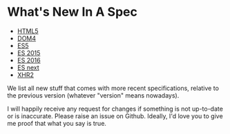 What's New In A Spec
====================

- [HTML5](https://github.com/espadrine/New-In-A-Spec/tree/master/html5)
- [DOM4](https://github.com/espadrine/New-In-A-Spec/tree/master/dom4)
- [ES5](https://github.com/espadrine/New-In-A-Spec/tree/master/es5)
- [ES 2015](https://github.com/espadrine/New-In-A-Spec/tree/master/es2015)
- [ES 2016](https://github.com/espadrine/New-In-A-Spec/tree/master/es2016)
- [ES next](https://github.com/espadrine/New-In-A-Spec/tree/master/es-next)
- [XHR2](https://github.com/espadrine/New-In-A-Spec/tree/master/xhr2)

We list all new stuff that comes with more recent specifications, relative to
the previous version (whatever "version" means nowadays).

I will happily receive any request for changes if something is not up-to-date
or is inaccurate.  Please raise an issue on Github.  Ideally, I'd love you
to give me proof that what you say is true.
